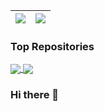 | <a href="https://github.com/summerxx27/github-readme-stats"><img align="center" src="https://github-readme-stats-git-master-summerxx27.vercel.app/api?username=summerxx27&show_icons=true&include_all_commits=true&theme=buefy&hide_border=true" /></a> | <a href="https://github.com/summerxx27/github-readme-stats"><img align="center" src="https://github-readme-stats.vercel.app/api/top-langs/?username=summerxx27&layout=compact&theme=buefy&hide_border=true" /></a> |
| ------------- | ------------- |

### Top Repositories
<a href="https://github.com/summerxx27/XTDeriveGithubDataToExcel">
  <img align="center" src="https://github-readme-stats-git-master-summerxx27.vercel.app/api/pin/?username=summerxx27&repo=XTDeriveGithubDataToExcel&theme=buefy" />
</a>
<a href="https://github.com/summerxx27/summerxx27.github.io">
  <img align="center" src="https://github-readme-stats-git-master-summerxx27.vercel.app/api/pin/?username=summerxx27&repo=summerxx27.github.io&theme=buefy" />
</a>

### Hi there 👋


<!--
**summerxx27/summerxx27** is a ✨ _special_ ✨ repository because its `README.md` (this file) appears on your GitHub profile.

Here are some ideas to get you started:

- 🔭 I’m currently working on ...
- 🌱 I’m currently learning ...
- 👯 I’m looking to collaborate on ...
- 🤔 I’m looking for help with ...
- 💬 Ask me about ...
- 📫 How to reach me: ...
- 😄 Pronouns: ...
- ⚡ Fun fact: ...
-->
